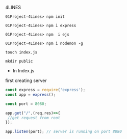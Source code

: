 4LINES

`01Project-4Lines> npm init`
<br>

`01Project-4Lines> npm i express`
<br>

`01Project-4Lines> npm  i ejs`

`01Project-4Lines> npm i nodemon -g`

`touch index.js`

`mkdir public`

- In Index.js 

first creating server 
```javascript
const express = require('express'); 
const app = express();

const port = 8080;

app.get("/",(req,res)=>{
 //get request from root
});

app.listen(port); // server is running on port 8080

```